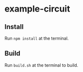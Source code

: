 # example-circuit

## Install

Run `npm install` at the terminal.

## Build

Run `build.sh` at the terminal to build.
